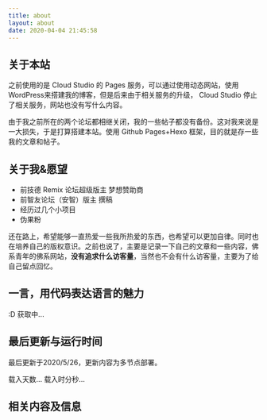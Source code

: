 ```yaml
---
title: about
layout: about
date: 2020-04-04 21:45:58
---
```

## 关于本站

之前使用的是 Cloud Studio 的 Pages 服务，可以通过使用动态网站，使用WordPress来搭建我的博客，但是后来由于相关服务的升级， Cloud Studio 停止了相关服务，网站也没有写什么内容。

由于我之前所在的两个论坛都相继关闭，我的一些帖子都没有备份。这对我来说是一大损失，于是打算搭建本站。使用 Github Pages+Hexo 框架，目的就是存一些我的文章和帖子。

## 关于我&愿望

* 前技德 Remix 论坛超级版主 梦想赞助商
* 前智友论坛（安智）版主 撰稿
* 经历过几个小项目
* 伪果粉

还在路上，希望能够一直热爱一些我所热爱的东西，也希望可以更加自律。同时也在培养自己的版权意识。之前也说了，主要是记录一下自己的文章和一些内容，佛系青年的佛系网站，**没有追求什么访客量**，当然也不会有什么访客量，主要为了给自己留点回忆。

## 一言，用代码表达语言的魅力

<p id="hitokoto">:D 获取中...</p>
<script>
  fetch('https://v1.hitokoto.cn')
    .then(response => response.json())
    .then(data => {
      const hitokoto = document.getElementById('hitokoto')
      hitokoto.innerText = data.hitokoto
      })
      .catch(console.error)
</script>

## 最后更新与运行时间

最后更新于2020/5/26，更新内容为多节点部署。 

<div>
  <span id="timeDate">载入天数...</span>
  <span id="times">载入时分秒...</span>
  <script>
  var now = new Date();
  function createtime(){
      var grt= new Date("04/05/2020 00:00:00");
      now.setTime(now.getTime()+250);
      days = (now - grt ) / 1000 / 60 / 60 / 24;
      dnum = Math.floor(days);
      hours = (now - grt ) / 1000 / 60 / 60 - (24 * dnum);
      hnum = Math.floor(hours);
      if(String(hnum).length ==1 ){
          hnum = "0" + hnum;
      }
      minutes = (now - grt ) / 1000 /60 - (24 * 60 * dnum) - (60 * hnum);
      mnum = Math.floor(minutes);
      if(String(mnum).length ==1 ){
                mnum = "0" + mnum;
      }
      seconds = (now - grt ) / 1000 - (24 * 60 * 60 * dnum) - (60 * 60 * hnum) - (60 * mnum);
      snum = Math.round(seconds);
      if(String(snum).length ==1 ){
                snum = "0" + snum;
      }
      document.getElementById("timeDate").innerHTML = "本站运行&nbsp"+dnum+"&nbsp天";
      document.getElementById("times").innerHTML = hnum + "&nbsp小时&nbsp" + mnum + "&nbsp分&nbsp" + snum + "&nbsp秒";
  }
  setInterval("createtime()",250);
  </script>
</div>

## 相关内容及信息